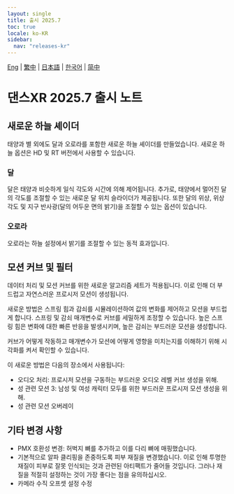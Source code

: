 ```yaml
---
layout: single
title: 출시 2025.7
toc: true
locale: ko-KR
sidebar:
  nav: "releases-kr"
---
```

[Eng](/dancexr/releases/2025.7) | [繁中](/tw/dancexr/releases/2025.7) | [日本語](/jp/dancexr/releases/2025.7) | [한국어](/kr/dancexr/releases/2025.7) | [简中](/zh/dancexr/releases/2025.7)

# 댄스XR 2025.7 출시 노트

## 새로운 하늘 셰이더
태양과 별 외에도 달과 오로라를 포함한 새로운 하늘 셰이더를 만들었습니다. 새로운 하늘 옵션은 HD 및 RT 버전에서 사용할 수 있습니다.

### 달
달은 태양과 비슷하게 일식 각도와 시간에 의해 제어됩니다. 추가로, 태양에서 멀어진 달의 각도를 조절할 수 있는 새로운 달 위치 슬라이더가 제공됩니다. 또한 달의 위상, 위상 각도 및 지구 반사광(달의 어두운 면의 밝기)을 조절할 수 있는 옵션이 있습니다.

### 오로라
오로라는 하늘 설정에서 밝기를 조절할 수 있는 동적 효과입니다.

## 모션 커브 및 필터
데이터 처리 및 모션 커브를 위한 새로운 알고리즘 세트가 적용됩니다. 이로 인해 더 부드럽고 자연스러운 프로시저 모션이 생성됩니다.

새로운 방법은 스프링 힘과 감쇠를 시뮬레이션하여 값의 변화를 제어하고 모션을 부드럽게 합니다. 스프링 및 감쇠 매개변수로 커브를 세밀하게 조정할 수 있습니다. 높은 스프링 힘은 변화에 대한 빠른 반응을 발생시키며, 높은 감쇠는 부드러운 모션을 생성합니다.

커브가 어떻게 작동하고 매개변수가 모션에 어떻게 영향을 미치는지를 이해하기 위해 시각화를 켜서 확인할 수 있습니다.

이 새로운 방법은 다음의 장소에서 사용됩니다:

- 오디오 처리: 프로시저 모션을 구동하는 부드러운 오디오 레벨 커브 생성을 위해.
- 성 관련 모션 3: 남성 및 여성 캐릭터 모두를 위한 부드러운 프로시저 모션 생성을 위해.
- 성 관련 모션 오버레이

## 기타 변경 사항
- PMX 호환성 변경: 허벅지 뼈를 추가하고 이를 다리 뼈에 매핑했습니다.
- 기본적으로 알파 클리핑을 존중하도록 피부 재질을 변경했습니다. 이로 인해 투명한 재질이 피부로 잘못 인식되는 것과 관련된 아티팩트가 줄어들 것입니다. 그러나 재질을 적절히 설정하는 것이 가장 좋다는 점을 유의하십시오.
- 카메라 수직 오프셋 설정 수정